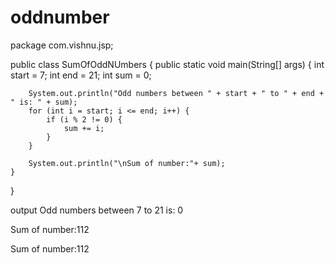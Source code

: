 # oddnumber

package com.vishnu.jsp;

public class SumOfOddNUmbers {
    public static void main(String[] args) {
        int start = 7;
        int end = 21;
        int sum = 0;

        System.out.println("Odd numbers between " + start + " to " + end + " is: " + sum);
        for (int i = start; i <= end; i++) {
            if (i % 2 != 0) {
                sum += i;
            }
        }

        System.out.println("\nSum of number:"+ sum);
    }
}





output
Odd numbers between 7 to 21 is: 0

Sum of number:112


Sum of number:112
